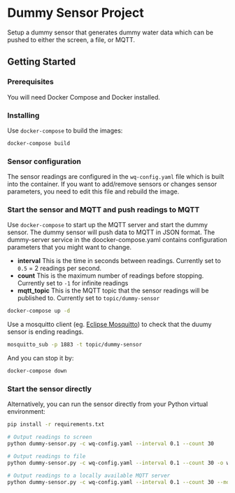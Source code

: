 # Dummy Sensor Project

Setup a dummy sensor that generates dummy water data which can be pushed to either the screen, a file, or MQTT.

## Getting Started

### Prerequisites

You will need Docker Compose and Docker installed.

### Installing

Use ```docker-compose``` to build the images:

```bash
docker-compose build
```

### Sensor configuration

The sensor readings are configured in the ```wq-config.yaml``` file which is built into the container. If you want to add/remove sensors or changes sensor parameters, you need to edit this file and rebuild the image.

### Start the sensor and MQTT and push readings to MQTT

Use ```docker-compose``` to start up the MQTT server and start the dummy sensor. The dummy sensor will push data to MQTT in JSON format. The dummy-server service in the doocker-compose.yaml contains configuration parameters that you might want to change.

- **interval** This is the time in seconds between readings. Currently set to ```0.5``` = 2 readings per second.
- **count** This is the maximum number of readings before stopping. Currently set to ```-1``` for infinite readings
- **mqtt_topic** This is the MQTT topic that the sensor readings will be published to. Currently set to ```topic/dummy-sensor```

```bash
docker-compose up -d
```

Use a mosquitto client (eg. [Eclipse Mosquitto](https://mosquitto.org/)) to check that the duumy sensor is ending readings.

```bash
mosquitto_sub -p 1883 -t topic/dummy-sensor
```

And you can stop it by:

```bash
docker-compose down
```

### Start the sensor directly

Alternatively, you can run the sensor directly from your Python virtual environment:

```bash
pip install -r requirements.txt

# Output readings to screen
python dummy-sensor.py -c wq-config.yaml --interval 0.1 --count 30

# Output readings to file
python dummy-sensor.py -c wq-config.yaml --interval 0.1 --count 30 -o wq-data.txt

# Output readings to a locally available MQTT server
python dummy-sensor.py -c wq-config.yaml --interval 0.1 --count 30 --mqtt-topic topic/dummy-sensor --mqtt-hostname localhost --mqtt-port 1833
```
